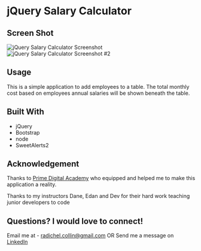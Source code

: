 # jQuery Salary Calculator


## Screen Shot

![jQuery Salary Calculator Screenshot](https://i.imgur.com/cvYdQ1D.png)
![jQuery Salary Calculator Screenshot #2](https://i.imgur.com/mr9rN6g.png)

## Usage

This is a simple application to add employees to a table.
The total monthly cost based on employees annual salaries will be shown beneath the table.

## Built With


- jQuery
- Bootstrap
- node
- SweetAlerts2


## Acknowledgement

Thanks to [Prime Digital Academy](www.primeacademy.io) who equipped and helped me to make this application a reality.

Thanks to my instructors Dane, Edan and Dev for their hard work teaching junior developers to code 

## Questions? I would love to connect!
Email me at - [radichel.collin@gmail.com](mailto:radichel.collin@gmail.com)
OR
Send me a message on [LinkedIn](https://www.linkedin.com/in/collin-radichel/)
